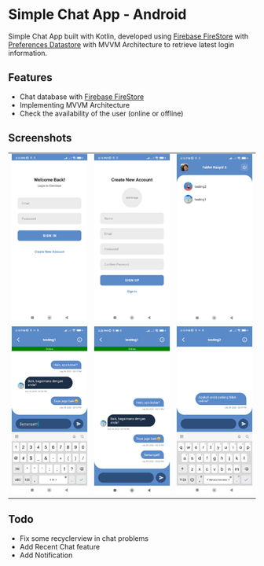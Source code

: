 # Simple Chat App - Android

Simple Chat App built with Kotlin, developed using [Firebase FireStore](https://firebase.google.com/products/firestore) with [Preferences Datastore](https://developer.android.com/topic/libraries/architecture/datastore?hl=id) with MVVM Architecture to retrieve latest login information. 

## Features

- Chat database with [Firebase FireStore](https://firebase.google.com/products/firestore)
- Implementing MVVM Architecture
- Check the availability of the user (online or offline)

## Screenshots
|  |  |   |
| :---:                              | :---:                             | :---:                              |
| ![](images/1.jpg)  | ![](images/2.jpg) | ![](images/3.jpg)  |
| ![](images/4.jpg)  | ![](images/5.jpg) | ![](images/6.jpg)  |

## Todo
- Fix some recyclerview in chat problems
- Add Recent Chat feature
- Add Notification
